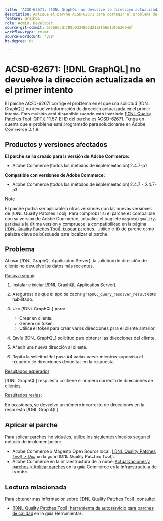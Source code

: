 ```yaml
---
title: 'ACSD-62671: [!DNL GraphQL] no devuelve la dirección actualizada en el primer intento'
description: Aplique el parche ACSD-62671 para corregir el problema de Adobe Commerce donde una  [!DNL GraphQL] solicitud no devuelve información de dirección actualizada en el primer intento.
feature: GraphQL
role: Admin, Developer
source-git-commit: 697b0e3d7789b0324866d2192f56613f5526e4df
workflow-type: tm+mt
source-wordcount: '339'
ht-degree: 0%

---
```


# ACSD-62671: [!DNL GraphQL] no devuelve la dirección actualizada en el primer intento

El parche ACSD-62671 corrige el problema en el que una solicitud [!DNL GraphQL] no devuelve información de dirección actualizada en el primer intento. Esta revisión está disponible cuando está instalado [[!DNL Quality Patches Tool (QPT)]](https://experienceleague.adobe.com/docs/commerce-operations/tools/quality-patches-tool/usage.html?lang=es) 1.1.57. El ID del parche es ACSD-62671. Tenga en cuenta que el problema está programado para solucionarse en Adobe Commerce 2.4.8.

## Productos y versiones afectados

**El parche se ha creado para la versión de Adobe Commerce:**

* Adobe Commerce (todos los métodos de implementación) 2.4.7-p1

**Compatible con versiones de Adobe Commerce:**

* Adobe Commerce (todos los métodos de implementación) 2.4.7 - 2.4.7-p3

>[!NOTE]
>
>El parche podría ser aplicable a otras versiones con las nuevas versiones de [!DNL Quality Patches Tool]. Para comprobar si el parche es compatible con su versión de Adobe Commerce, actualice el paquete `magento/quality-patches` a la última versión y compruebe la compatibilidad en la página [[!DNL Quality Patches Tool]: buscar parches ](https://experienceleague.adobe.com/tools/commerce-quality-patches/index.html?lang=es). Utilice el ID de parche como palabra clave de búsqueda para localizar el parche.

## Problema

Al usar [!DNL GraphQL Application Server], la solicitud de dirección de cliente no devuelve los datos más recientes.

<u>Pasos a seguir</u>:

1. Instalar e iniciar [!DNL GraphQL Application Server].
1. Asegúrese de que el tipo de caché `graphQL_query_resolver_result` esté habilitado.
1. Use [!DNL GraphQL] para:

   * Crear un cliente.
   * Genere un token.
   * Utilice el token para crear varias direcciones para el cliente anterior.

1. Envíe [!DNL GraphQL] solicitud para obtener las direcciones del cliente.
1. Añadir una nueva dirección al cliente.
1. Repita la solicitud del paso #4 varias veces mientras supervisa el recuento de direcciones devueltas en la respuesta.

<u>Resultados esperados</u>:

[!DNL GraphQL] respuesta contiene el número correcto de direcciones de clientes.

<u>Resultados reales</u>:

En ocasiones, se devuelve un número incorrecto de direcciones en la respuesta [!DNL GraphQL].

## Aplicar el parche

Para aplicar parches individuales, utilice los siguientes vínculos según el método de implementación:

* Adobe Commerce o Magento Open Source local: [[!DNL Quality Patches Tool] > Uso](/help/tools/quality-patches-tool/usage.md) en la guía [!DNL Quality Patches Tool].
* Adobe Commerce en la infraestructura de la nube: [Actualizaciones y parches > Aplicar parches](https://experienceleague.adobe.com/docs/commerce-cloud-service/user-guide/develop/upgrade/apply-patches.html?lang=es) en la guía Commerce en la infraestructura de la nube.

## Lectura relacionada

Para obtener más información sobre [!DNL Quality Patches Tool], consulte:

* [[!DNL Quality Patches Tool]: herramienta de autoservicio para parches de calidad](/help/tools/quality-patches-tool/quality-patches-tool-to-self-serve-quality-patches.md) en la guía Herramientas.
